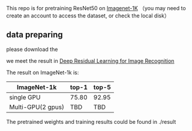 This repo is for pretraining ResNet50 on [Imagenet-1K](https://image-net.org/) （you may need to create an account to access the dataset, or check the local disk）


## data preparing ##

please download the 

we meet the result in [Deep Residual Learning for Image Recognition](https://arxiv.org/abs/1512.03385)

The result on ImageNet-1k is:

|ImageNet-1k|top-1 | top-5|
|---        |---   |---   |
|      single GPU     |75.80 |92.95 |
|      Multi-GPU(2 gpus)     |TBD |TBD|


The pretrained weights and training results could be found in ./result 
